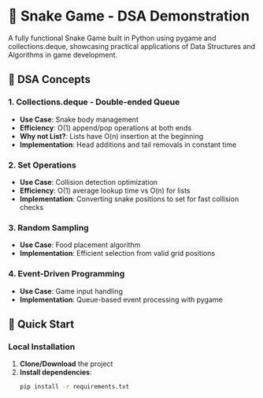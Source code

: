 # 🐍 Snake Game - DSA Demonstration

A fully functional Snake Game built in Python using pygame and collections.deque, showcasing practical applications of Data Structures and Algorithms in game development.

## 🎯 DSA Concepts 

### 1. **Collections.deque** - Double-ended Queue
- **Use Case**: Snake body management
- **Efficiency**: O(1) append/pop operations at both ends
- **Why not List?**: Lists have O(n) insertion at the beginning
- **Implementation**: Head additions and tail removals in constant time

### 2. **Set Operations**
- **Use Case**: Collision detection optimization
- **Efficiency**: O(1) average lookup time vs O(n) for lists
- **Implementation**: Converting snake positions to set for fast collision checks

### 3. **Random Sampling**
- **Use Case**: Food placement algorithm
- **Implementation**: Efficient selection from valid grid positions

### 4. **Event-Driven Programming**
- **Use Case**: Game input handling
- **Implementation**: Queue-based event processing with pygame

## 🚀 Quick Start

### Local Installation

1. **Clone/Download** the project
2. **Install dependencies**:
   ```bash
   pip install -r requirements.txt